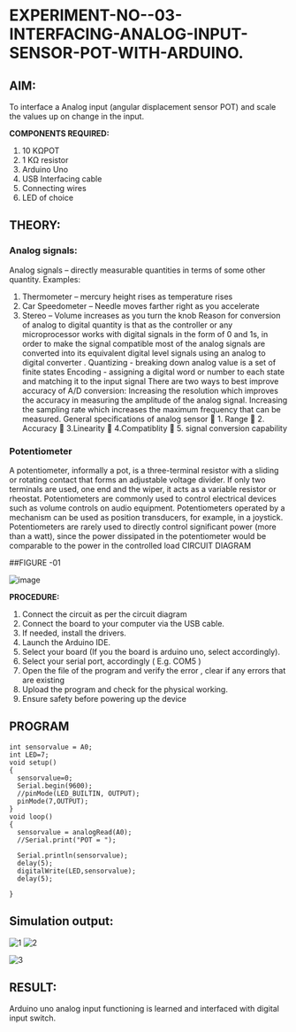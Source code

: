# EXPERIMENT-NO--03-INTERFACING-ANALOG-INPUT-SENSOR-POT-WITH-ARDUINO.




## AIM:
  To interface a Analog  input (angular displacement sensor POT) and scale the values up on change in the input.


**COMPONENTS REQUIRED:**
1.	10 KΩPOT
2.	1 KΩ resistor 
3.	Arduino Uno 
4.	USB Interfacing cable 
5.	Connecting wires 
6.	LED of choice 



## THEORY: 

### Analog signals:

Analog signals – directly measurable quantities in terms of some other quantity.
Examples:
1. Thermometer – mercury height rises as temperature rises
2. Car Speedometer – Needle moves farther right as you accelerate
3. Stereo – Volume increases as you turn the knob
Reason for conversion of analog to digital quantity is that as the controller or any microprocessor works with digital signals in the form of 0 and 1s, in order to make the signal compatible  most of the analog signals are converted into its equivalent digital level signals using an analog to digital converter .
Quantizing - breaking down analog value is a set of finite states
Encoding - assigning a digital word or number to each state and matching it to the input signal
 There are two ways to best improve accuracy of A/D conversion:
Increasing the resolution which improves the accuracy in measuring the amplitude of the analog signal.
Increasing the sampling rate which increases the maximum frequency that can be measured.
General specifications of analog sensor
	1. Range
	2. Accuracy
	3.Linearity
	4.Compatiblity
	5. signal conversion capability

### Potentiometer
A potentiometer, informally a pot, is a three-terminal resistor with a sliding or rotating contact that forms an adjustable voltage divider. If only two terminals are used, one end and the wiper, it acts as a variable resistor or rheostat.
Potentiometers are commonly used to control electrical devices such as volume controls on audio equipment. Potentiometers operated by a mechanism can be used as position transducers, for example, in a joystick. Potentiometers are rarely used to directly control significant power (more than a watt), since the power dissipated in the potentiometer would be comparable to the power in the controlled load
CIRCUIT DIAGRAM






##FIGURE -01


![image](https://user-images.githubusercontent.com/36288975/163530788-eec3cdc3-95e8-4d2d-8349-6d0ea4c9439c.png)


**PROCEDURE:**

1.	Connect the circuit as per the circuit diagram 
2.	Connect the board to your computer via the USB cable.
3.	If needed, install the drivers.
4.	Launch the Arduino IDE.
5.	Select your board (If you the board is arduino uno, select accordingly).
6.	Select your serial port, accordingly ( E.g. COM5 )
7.	Open the file of the program  and verify the error , clear if any errors that are existing 
8.	Upload the program and check for the physical working. 
9.	Ensure safety before powering up the device 



## PROGRAM 
``` 
int sensorvalue = A0;
int LED=7;
void setup()
{
  sensorvalue=0;
  Serial.begin(9600);
  //pinMode(LED_BUILTIN, OUTPUT);
  pinMode(7,OUTPUT);
}
void loop()
{
  sensorvalue = analogRead(A0);
  //Serial.print("POT = ");
 
  Serial.println(sensorvalue);
  delay(5);
  digitalWrite(LED,sensorvalue);
  delay(5);
 
}
```
## Simulation output:


![1](https://user-images.githubusercontent.com/94226297/192278223-937ae7d4-7b2d-4a10-9e08-6bb923db11d2.png)
![2](https://user-images.githubusercontent.com/94226297/192278242-93202e0e-ca0b-4bc9-b83d-fd54925669d6.png)

![3](https://user-images.githubusercontent.com/94226297/192278268-eda9b4fd-6552-4256-ba35-1b6144f54f65.png)




## RESULT:
 Arduino uno analog input functioning is learned and interfaced with digital input switch.
